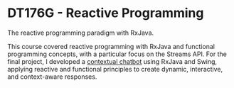 # DT176G - Reactive Programming

The reactive programming paradigm with RxJava.

This course covered reactive programming with RxJava and functional programming concepts, with a particular focus on the Streams API. For the final project, I developed a [contextual chatbot](https://github.com/albinronnkvist/Course_DT176G_ReactiveProgramming/tree/main/Project) using RxJava and Swing, applying reactive and functional principles to create dynamic, interactive, and context-aware responses.
